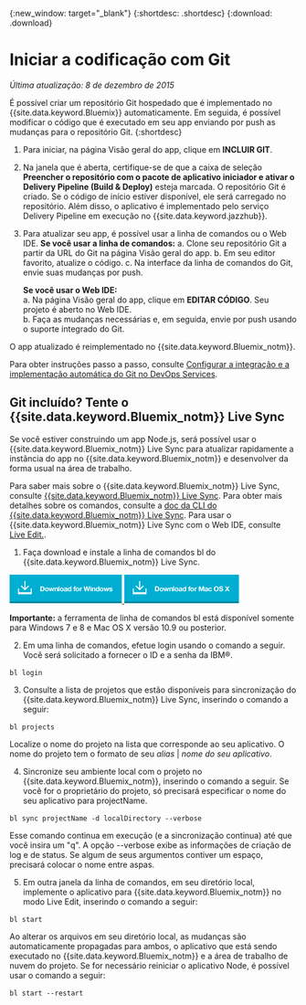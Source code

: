 {:new_window: target="_blank"}
{:shortdesc: .shortdesc}
{:download: .download}

# Iniciar a codificação com Git
*Última atualização: 8 de dezembro de 2015*  

É possível criar um repositório Git hospedado que é implementado no {{site.data.keyword.Bluemix}} automaticamente. Em seguida, é possível modificar o código que é executado em seu app enviando por push as mudanças
para o repositório Git. 
{:shortdesc}

1. Para iniciar, na página Visão geral do app, clique em **INCLUIR GIT**.  
2. Na janela que é aberta, certifique-se de que a caixa de seleção **Preencher
o repositório com o pacote de aplicativo iniciador e ativar o Delivery
Pipeline (Build & Deploy)** esteja marcada. O repositório Git é criado. Se o código de início estiver disponível,
ele será carregado no repositório. Além disso, o aplicativo é implementado pelo serviço Delivery Pipeline em execução no {{site.data.keyword.jazzhub}}.  
3. Para atualizar seu app, é possível usar a linha de comandos ou o Web IDE.
**Se você usar a linha de comandos:**
   a. Clone seu repositório Git a partir da URL do Git na página Visão geral do app.
   b. Em seu editor favorito, atualize o código.
   c. Na interface da linha de comandos do Git, envie suas mudanças por push.  
	    
   **Se você usar o Web IDE:**  
   a. Na página Visão geral do app, clique em **EDITAR CÓDIGO**. Seu projeto é aberto no Web IDE.  
   b. Faça as mudanças necessárias e, em seguida, envie por push usando o suporte integrado do Git.  
		
O app atualizado é reimplementado no {{site.data.keyword.Bluemix_notm}}.  

Para obter instruções passo a passo, consulte [Configurar a integração e a implementação automática do Git no DevOps Services](https://hub.jazz.net/tutorials/jazzeditor/#git_integration_and_autodeployment).  

## Git incluído? Tente o {{site.data.keyword.Bluemix_notm}} Live Sync  

Se você estiver construindo um app Node.js, será possível usar o {{site.data.keyword.Bluemix_notm}} Live Sync para atualizar rapidamente a instância do app no {{site.data.keyword.Bluemix_notm}} e desenvolver da forma usual na área de trabalho.  

Para saber mais sobre o {{site.data.keyword.Bluemix_notm}} Live Sync, consulte [{{site.data.keyword.Bluemix_notm}} Live Sync](../develop/bluemixlive.html). Para obter mais detalhes sobre os comandos, consulte a [doc da CLI do {{site.data.keyword.Bluemix_notm}} Live Sync](../cli/reference/bl/index.html). Para usar o {{site.data.keyword.Bluemix_notm}} Live Sync com o Web IDE, consulte [Live Edit.](../develop/bluemixlive.html).  

1. Faça download e instale a linha de comandos bl do {{site.data.keyword.Bluemix_notm}} Live Sync. 

<p>
<a class="xref" href="http://livesyncdownload.ng.bluemix.net/downloads/blive_setup.msi" target="_blank" title="(Abre em uma nova guia ou janela)"><img class="image" src="images/bl_gs_icons_windows_b.png" alt="Fazer download do botão da linha de comandos bl do Windows" /> </a>
<a class="xref" href="http://livesyncdownload.ng.bluemix.net/downloads/BluemixLive.pkg" target="_blank" title="(Abre em uma nova guia ou janela)"><img class="image" src="images/bl_gs_icons_mac-osx_b.png" alt="Fazer download do botão da linha de comandos bl do Mac" /> </a>
</p>

**Importante:** a ferramenta de linha de comandos bl está disponível somente para Windows 7 e 8 e Mac OS X versão 10.9 ou posterior. 

2. Em uma linha de comandos, efetue login usando o comando a seguir. Você será solicitado a fornecer o ID e a senha da IBM®.
```
bl login
```

3. Consulte a lista de projetos que estão disponíveis para sincronização do {{site.data.keyword.Bluemix_notm}} Live Sync, inserindo o comando a seguir:
```
bl projects
```
Localize o nome do projeto
na lista que corresponde ao seu aplicativo. O nome do projeto tem o formato de seu *alias* | *nome do seu aplicativo*. 

4. Sincronize seu ambiente local com o projeto no {{site.data.keyword.Bluemix_notm}}, inserindo o comando a seguir. Se você for o proprietário do projeto, só precisará especificar o nome do seu aplicativo para projectName. 
<!--- this command needs italicized parameters projectName localDirectory and yellow on 'local' -->
```
bl sync projectName -d localDirectory --verbose
```
Esse comando continua em execução (e a sincronização continua) até que você insira um
"q". A opção --verbose exibe as informações de criação de log e de status. Se algum de seus argumentos
contiver um espaço, precisará colocar o nome entre aspas. 

5. Em outra janela da linha de comandos, em seu diretório local, implemente o aplicativo para
{{site.data.keyword.Bluemix_notm}} no modo Live Edit, inserindo o comando a seguir:
```
bl start
```  

Ao alterar os arquivos em seu diretório local, as mudanças são automaticamente propagadas para ambos,
o aplicativo que está sendo executado no {{site.data.keyword.Bluemix_notm}} e a área de trabalho de nuvem do projeto. Se for necessário reiniciar o aplicativo Node,
é possível usar o comando a seguir:
```
bl start --restart 
```
